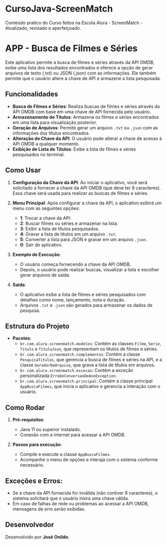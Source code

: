 # CursoJava-ScreenMatch
Conteúdo pratico do Curso feitos na Escola Alura - ScreenMatch - Atualizado, revisado e aperfeiçoado.

# APP - Busca de Filmes e Séries

Este aplicativo permite a busca de filmes e séries através da API OMDB, exibe uma lista dos resultados encontrados e oferece a opção de gerar arquivos de texto (.txt) ou JSON (.json) com as informações. Ele também permite que o usuário altere a chave de API e armazene a lista pesquisada.

## Funcionalidades

- **Busca de Filmes e Séries**: Realiza buscas de filmes e séries através da API OMDB com base em uma chave de API fornecida pelo usuário.
- **Armazenamento de Títulos**: Armazena os filmes e séries encontrados em uma lista para visualização posterior.
- **Geração de Arquivos**: Permite gerar um arquivo `.txt` ou `.json` com as informações dos títulos encontrados.
- **Alteração de Chave da API**: O usuário pode alterar a chave de acesso à API OMDB a qualquer momento.
- **Exibição de Lista de Títulos**: Exibe a lista de filmes e séries pesquisados no terminal.

## Como Usar

1. **Configuração da Chave da API**:
   Ao iniciar o aplicativo, você será solicitado a fornecer a chave da API OMDB (que deve ter 8 caracteres). Essa chave será usada para realizar as buscas de filmes e séries.

2. **Menu Principal**:
   Após configurar a chave da API, o aplicativo exibirá um menu com as seguintes opções:
   - **1**: Trocar a chave da API.
   - **2**: Buscar filmes ou séries e armazenar na lista.
   - **3**: Exibir a lista de títulos pesquisados.
   - **4**: Gravar a lista de títulos em um arquivo `.txt`.
   - **5**: Converter a lista para JSON e gravar em um arquivo `.json`.
   - **0**: Sair do aplicativo.

3. **Exemplo de Execução**:
   - O usuário começa fornecendo a chave da API OMDB.
   - Depois, o usuário pode realizar buscas, visualizar a lista e escolher gerar arquivos de saída.

4. **Saída**:
   - O aplicativo exibe a lista de filmes e séries pesquisados com detalhes como nome, lançamento, nota e duração.
   - Arquivos `.txt` e `.json` são gerados para armazenar os dados de pesquisa.

## Estrutura do Projeto

- **Pacotes**:
  - `br.com.alura.screenmatch.modelos`: Contém as classes `Filme`, `Serie`, `Titulo` e `TituloJson`, que representam os títulos de filmes e séries.
  - `br.com.alura.screenmatch.complementos`: Contém a classe `PesquisaTitulos`, que gerencia a busca de filmes e séries na API, e a classe `GeradorDeArquivo`, que grava a lista de títulos em arquivos.
  - `br.com.alura.screenmatch.excecao`: Contém a exceção personalizada `ErroDeConversaoDeAnoException`.
  - `br.com.alura.screenmatch.principal`: Contém a classe principal `AppBuscaFilmes`, que inicia o aplicativo e gerencia a interação com o usuário.

## Como Rodar

1. **Pré-requisitos**:
   - Java 11 ou superior instalado.
   - Conexão com a internet para acessar a API OMDB.

2. **Passos para execução**:
   - Compile e execute a classe `AppBuscaFilmes`.
   - Acompanhe o menu de opções e interaja com o sistema conforme necessário.

## Exceções e Erros:

- Se a chave da API fornecida for inválida (não contiver 8 caracteres), o sistema solicitará que o usuário insira uma chave válida.
- Em caso de falhas de rede ou problemas ao acessar a API OMDB, mensagens de erro serão exibidas.

## Desenvolvedor

Desenvolvido por **José Onildo**.
